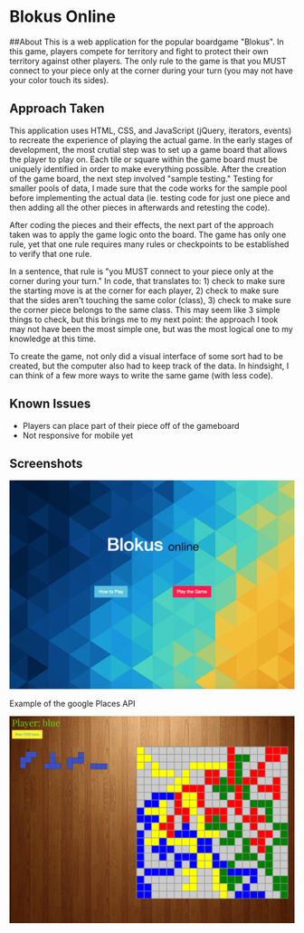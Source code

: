 # Blokus Online

##About
This is a web application for the popular boardgame "Blokus". In this game, players compete for territory and fight to protect their own territory against other players.  The only rule to the game is that you MUST connect to your piece only at the corner during your turn (you may not have your color touch its sides).  

## Approach Taken
This application uses HTML, CSS, and JavaScript (jQuery, iterators, events) to recreate the experience of playing the actual game.  In the early stages of development, the most crutial step was to set up a game board that allows the player to play on.  Each tile or square within the game board must be uniquely identified in order to make everything possible.  After the creation of the game board, the next step involved "sample testing."  Testing for smaller pools of data, I made sure that the code works for the sample pool before implementing the actual data (ie. testing code for just one piece and then adding all the other pieces in afterwards and retesting the code).  

After coding the pieces and their effects, the next part of the approach taken was to apply the game logic onto the board.  The game has only one rule, yet that one rule requires many rules or checkpoints to be established to verify that one rule. 

In a sentence, that rule is "you MUST connect to your piece only at the corner during your turn."  In code, that translates to: 1) check to make sure the starting move is at the corner for each player, 2) check to make sure that the sides aren't touching the same color (class), 3) check to make sure the corner piece belongs to the same class.  This may seem like 3 simple things to check, but this brings me to my next point: the approach I took may not have been the most simple one, but was the most logical one to my knowledge at this time.

To create the game, not only did a visual interface of some sort had to be created, but the computer also had to keep track of the data. In hindsight, I can think of a few more ways to write the same game (with less code).

## Known Issues 

* Players can place part of their piece off of the gameboard
* Not responsive for mobile yet

## Screenshots

![Main](https://github.com/alex-mac/blokus/blob/master/github/second.png)

Example of the google Places API

![Game](https://github.com/alex-mac/blokus/blob/master/github/first.png)

